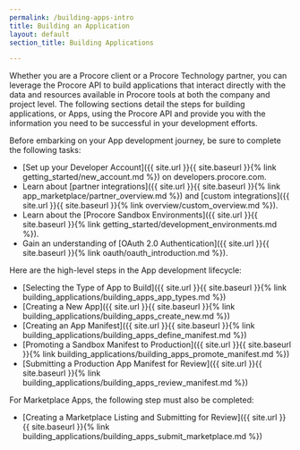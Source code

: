 ```yaml
---
permalink: /building-apps-intro
title: Building an Application
layout: default
section_title: Building Applications

---
```


Whether you are a Procore client or a Procore Technology partner, you can leverage the Procore API to build applications that interact directly with the data and resources available in Procore tools at both the company and project level.
The following sections detail the steps for building applications, or Apps, using the Procore API and provide you with the information you need to be successful in your development efforts.

Before embarking on your App development journey, be sure to complete the following tasks:

- [Set up your Developer Account]({{ site.url }}{{ site.baseurl }}{% link getting_started/new_account.md %}) on developers.procore.com.
- Learn about [partner integrations]({{ site.url }}{{ site.baseurl }}{% link app_marketplace/partner_overview.md %}) and [custom integrations]({{ site.url }}{{ site.baseurl }}{% link overview/custom_overview.md %}).
- Learn about the [Procore Sandbox Environments]({{ site.url }}{{ site.baseurl }}{% link getting_started/development_environments.md %}).
- Gain an understanding of [OAuth 2.0 Authentication]({{ site.url }}{{ site.baseurl }}{% link oauth/oauth_introduction.md %}).

Here are the high-level steps in the App development lifecycle:

- [Selecting the Type of App to Build]({{ site.url }}{{ site.baseurl }}{% link building_applications/building_apps_app_types.md %})
- [Creating a New App]({{ site.url }}{{ site.baseurl }}{% link building_applications/building_apps_create_new.md %})
- [Creating an App Manifest]({{ site.url }}{{ site.baseurl }}{% link building_applications/building_apps_define_manifest.md %})
- [Promoting a Sandbox Manifest to Production]({{ site.url }}{{ site.baseurl }}{% link building_applications/building_apps_promote_manifest.md %})
- [Submitting a Production App Manifest for Review]({{ site.url }}{{ site.baseurl }}{% link building_applications/building_apps_review_manifest.md %})

For Marketplace Apps, the following step must also be completed:

- [Creating a Marketplace Listing and Submitting for Review]({{ site.url }}{{ site.baseurl }}{% link building_applications/building_apps_submit_marketplace.md %})